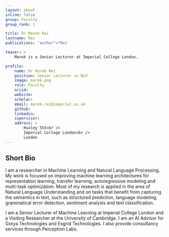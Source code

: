 ```yaml
---
layout: about
inline: false
group: Faculty
group_rank: 1

title: Dr Marek Rei
lastname: Rei
publications: 'author^=*Rei'

teaser: >
    Marek is a Senior Lecturer at Imperial College London.

profile:
    name: Dr Marek Rei
    position: Senior Lecturer in NLP
    image: marek.png
    role: Faculty
    orcid: 
    website: 
    scholar: 
    email: marek.rei@imperial.ac.uk
    github: 
    linkedin: 
    supervisor: 
    address: >
        Huxley 555<br />
        Imperial College London<br />
        London
---
```



## Short Bio

I am a researcher in Machine Learning and Natural Language Processing. My work is focused on improving machine learning architectures for representation learning, transfer learning, autoregressive modeling and multi-task optimization. Most of my research is applied in the area of Natural Language Understanding and on tasks that benefit from capturing the semantics in text, such as structured prediction, language modeling, grammatical error detection, sentiment analysis and text classification.

I am a Senior Lecturer of Machine Learning at Imperial College London and a Visiting Researcher at the University of Cambridge. I am an AI Advisor for Gotya Technologies and Esgrid Technologies. I also provide consultancy services through Perception Labs.

